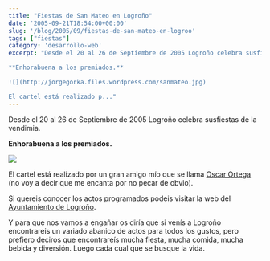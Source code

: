 ```yaml
---
title: "Fiestas de San Mateo en Logroño"
date: '2005-09-21T18:54:00+00:00'
slug: '/blog/2005/09/fiestas-de-san-mateo-en-logroo'
tags: ["fiestas"]
category: 'desarrollo-web'
excerpt: "Desde el 20 al 26 de Septiembre de 2005 Logroño celebra susfiestas de la vendimia.

**Enhorabuena a los premiados.**

![](http://jorgegorka.files.wordpress.com/sanmateo.jpg)

El cartel está realizado p..."
---
```

Desde el 20 al 26 de Septiembre de 2005 Logroño celebra susfiestas de la vendimia.

**Enhorabuena a los premiados.**

![](http://jorgegorka.files.wordpress.com/sanmateo.jpg)

El cartel está realizado por un gran amigo mío que se llama [Oscar Ortega](http://www.mastres.com) (no voy a decir que me encanta por no pecar de obvio).

Si quereis conocer los actos programados podeis visitar la web del [Ayuntamiento de Logroño](http://www.logro-o.org/Gestor_Publicaciones/asp/publicacion/portada.asp?codigo_edicion=31082005-63).

Y para que nos vamos a engañar os diría que si venís a Logroño encontrareis un variado abanico de actos para todos los gustos, pero prefiero deciros que encontrareís mucha fiesta, mucha comida, mucha bebida y diversión. Luego cada cual que se busque la vida.

